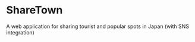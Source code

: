 # ShareTown
A web application for sharing tourist and popular spots in Japan (with SNS integration)
